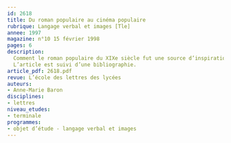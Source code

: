```yaml
---
id: 2618
title: Du roman populaire au cinéma populaire 
rubrique: Langage verbal et images [Tle]
annee: 1997
magazine: n°10 15 février 1998
pages: 6
description: 
  Comment le roman populaire du XIXe siècle fut une source d’inspiration essentielle pour les premiers cinéastes français…
  L’article est suivi d’une bibliographie.
article_pdf: 2618.pdf
revue: L’école des lettres des lycées
auteurs:
- Anne-Marie Baron
disciplines:
- lettres
niveau_etudes:
- terminale
programmes:
- objet d’étude - langage verbal et images
---
```

